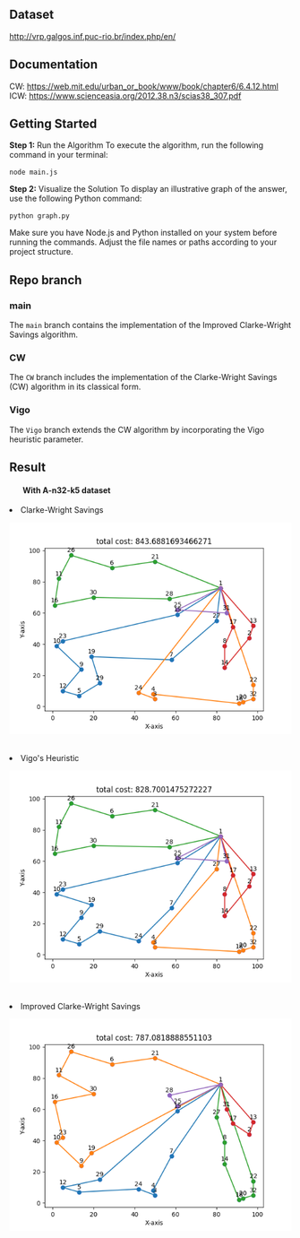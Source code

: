 ## Dataset
http://vrp.galgos.inf.puc-rio.br/index.php/en/

## Documentation
CW: https://web.mit.edu/urban_or_book/www/book/chapter6/6.4.12.html <br>
ICW: https://www.scienceasia.org/2012.38.n3/scias38_307.pdf

## Getting Started
<b>Step 1:</b> Run the Algorithm
To execute the algorithm, run the following command in your terminal:
```
node main.js
```

<b>Step 2:</b> Visualize the Solution
To display an illustrative graph of the answer, use the following Python command:
```
python graph.py
```
Make sure you have Node.js and Python installed on your system before running the commands. Adjust the file names or paths according to your project structure.

## Repo branch
### main
The `main` branch contains the implementation of the Improved Clarke-Wright Savings algorithm.
### CW
The `CW` branch includes the implementation of the Clarke-Wright Savings (CW) algorithm in its classical form.
### Vigo
The `Vigo` branch extends the CW algorithm by incorporating the Vigo heuristic parameter.

## Result
#### <ul>With A-n32-k5 dataset</ul>
<li>Clarke-Wright Savings</li>
<p align="center">
  <img src="./result-image/CW.png" alt="Clarke-Wright Savings">
</p>
<br>
<li>Vigo's Heuristic</li>
<p align="center">
  <img src="./result-image/Vigo.png" alt="Vigo's Heuristic">
</p>
<br>
<li>Improved Clarke-Wright Savings</li>
<p align="center">
  <img src="./result-image/ICW2.png" alt="Improved Clarke-Wright Savings">
</p>